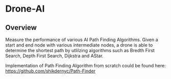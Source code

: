# Drone-AI

## Overview
Measure the performance of various AI Path Finding Algorithms. Given a start and end node with various intermediate nodes, a drone is able to determine the shortest path by utlilzing algorithms such as Bredth First Search, Depth First Search, Dijkstra and AStar.

Implementation of Path Finding Algorithm from scratch could be found here: https://github.com/shikdernyc/Path-Finder
